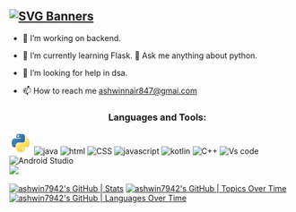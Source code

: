 [![SVG Banners](https://svg-banners.vercel.app/api?type=origin&text1=Hi👋%20This%20is%20Ashwin&text2=Welcom%20to%20my%20GitHub&width=800&height=400)](https://github.com/Akshay090/svg-banners)
- 
- 👀 I’m working on backend.
- 🌱 I’m currently learning Flask.
  👀 Ask me anything about python.
- 💞️ I’m looking for help in dsa.
- 📫 How to reach me ashwinnair847@gmai.com
   
   <h3 align="center">Languages and Tools:</h3>
<div class="image-container">
  <img src="https://raw.githubusercontent.com/devicons/devicon/master/icons/python/python-original.svg" alt="python" width="40" height="40"/>
  <img src="https://github.com/Ashwin145/Ashwin145/assets/89822123/90e693b4-d8ce-4491-b1bf-0546926b18cb" alt="java" width="40" height="40"/>
  <img src="https://github.com/Ashwin145/Ashwin145/assets/89822123/3ce3c66b-3b7e-441f-a079-2df45efae620" alt="html" width="40" height="40"/>
  <img src="https://github.com/Ashwin145/Ashwin145/assets/89822123/49980136-c859-4426-aeea-f071524f6240" alt="CSS" width="40" height="40"/>
  <img src="https://github.com/Ashwin145/Ashwin145/assets/89822123/c72ebe21-57f3-46f1-9b12-7511695e50ac" alt="javascript" width="40" height="40"/>
  <img src="https://github.com/Ashwin145/Ashwin145/assets/89822123/7cf09d8b-7479-4a75-a786-c48e651814da" alt="kotlin" width="40" height="40"/>
  
  
  
  <img src="https://github.com/Ashwin145/Ashwin145/assets/89822123/0bdf3c7f-531d-4992-90a8-2859186c5d28" alt="C++" width="40" height="40"/>
  
  
  
  <img src="https://github.com/Ashwin145/Ashwin145/assets/89822123/9f40e677-e76d-47cd-94f9-cf4252f5d572" alt="Vs code" width="20" height="40"/> 
  
  
  
  
  <img src="https://github.com/Ashwin145/Ashwin145/assets/89822123/68b23a55-1aba-48d7-b2a1-653aa9af9fe2" alt="Android Studio" width="20" height="40"/>  

</div>








<!---
Ashwin145/Ashwin145 is a ✨ special ✨ repository because its `README.md` (this file) appears on your GitHub profile.
You can click the Preview link to take a look at your changes.
--->

<img src="https://github-readme-stats.vercel.app/api?username=Ashwin145&show_icons=true&locale=en&theme=radical&hide_border=true">


[![ashwin7942's GitHub | Stats](https://stats.quine.sh/ashwin7942/github?theme=dark)](https://quine.sh)
[![ashwin7942's GitHub | Topics Over Time](https://stats.quine.sh/ashwin7942/topics-over-time?theme=dark)](https://quine.sh)
[![ashwin7942's GitHub | Languages Over Time](https://stats.quine.sh/ashwin7942/languages-over-time?theme=dark)](https://quine.sh)

